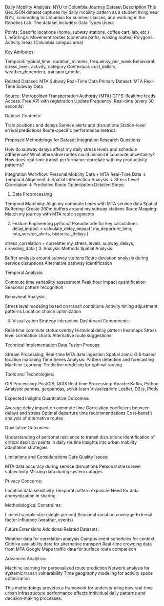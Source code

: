 Daily Mobility Analysis: NYU to Columbia Journey
Dataset Description
This GeoJSON dataset captures my daily mobility pattern as a student living near NYU, commuting to Columbia for summer classes, and working in the Robotics Lab. The dataset includes:
Data Types Used:

Points: Specific locations (home, subway stations, coffee cart, lab, etc.)
LineStrings: Movement routes (commute paths, walking routes)
Polygons: Activity areas (Columbia campus area)

Key Attributes:

Temporal: typical_time, duration_minutes, frequency_per_week
Behavioral: stress_level, activity, category
Contextual: cost_dollars, weather_dependent, transport_mode

Related Dataset: MTA Subway Real-Time Data
Primary Dataset: MTA Real-Time Subway Data

Source: Metropolitan Transportation Authority (MTA) GTFS-Realtime feeds
Access: Free API with registration
Update Frequency: Real-time (every 30 seconds)

Dataset Contents:

Train positions and delays
Service alerts and disruptions
Station-level arrival predictions
Route-specific performance metrics

Proposed Methodology for Dataset Integration
Research Questions:

How do subway delays affect my daily stress levels and schedule adherence?
What alternative routes could minimize commute uncertainty?
How does real-time transit performance correlate with my productivity patterns?

Integration Workflow:
Personal Mobility Data + MTA Real-Time Data
                ↓
        Temporal Alignment
                ↓
     Spatial Intersection Analysis
                ↓
      Stress Level Correlation
                ↓
    Predictive Route Optimization
Detailed Steps:
1. Data Preprocessing

Temporal Matching: Align my commute times with MTA service data
Spatial Buffering: Create 200m buffers around my subway stations
Route Mapping: Match my journey with MTA route segments

2. Feature Engineering
python# Pseudocode for key calculations
delay_impact = calculate_delay_impact(
    my_departure_time,
    mta_service_alerts,
    historical_delays
)

stress_correlation = correlate(
    my_stress_levels,
    subway_delays,
    crowding_data
)
3. Analysis Methods
Spatial Analysis:

Buffer analysis around subway stations
Route deviation analysis during service disruptions
Alternative pathway identification

Temporal Analysis:

Commute time variability assessment
Peak hour impact quantification
Seasonal pattern recognition

Behavioral Analysis:

Stress level modeling based on transit conditions
Activity timing adjustment patterns
Location choice optimization

4. Visualization Strategy
Interactive Dashboard Components:

Real-time commute status overlay
Historical delay pattern heatmaps
Stress level correlation charts
Alternative route suggestions

Technical Implementation
Data Fusion Process:

Stream Processing: Real-time MTA data ingestion
Spatial Joins: GIS-based location matching
Time Series Analysis: Pattern detection and forecasting
Machine Learning: Predictive modeling for optimal routing

Tools and Technologies:

GIS Processing: PostGIS, QGIS
Real-time Processing: Apache Kafka, Python
Analysis: pandas, geopandas, scikit-learn
Visualization: Leaflet, D3.js, Plotly

Expected Insights
Quantitative Outcomes:

Average delay impact on commute time
Correlation coefficient between delays and stress
Optimal departure time recommendations
Cost-benefit analysis of alternative routes

Qualitative Outcomes:

Understanding of personal resilience to transit disruptions
Identification of critical decision points in daily routine
Insights into urban mobility adaptation strategies

Limitations and Considerations
Data Quality Issues:

MTA data accuracy during service disruptions
Personal stress level subjectivity
Missing data during system outages

Privacy Concerns:

Location data sensitivity
Temporal pattern exposure
Need for data anonymization in sharing

Methodological Constraints:

Limited sample size (single person)
Seasonal variation coverage
External factor influence (weather, events)

Future Extensions
Additional Related Datasets:

Weather data for correlation analysis
Campus event schedules for context
Citibike availability data for alternative transport
Real-time crowding data from MTA
Google Maps traffic data for surface route comparison

Advanced Analytics:

Machine learning for personalized route prediction
Network analysis for systemic transit vulnerability
Time geography modeling for activity space optimization

This methodology provides a framework for understanding how real-time urban infrastructure performance affects individual daily patterns and decision-making processes.
